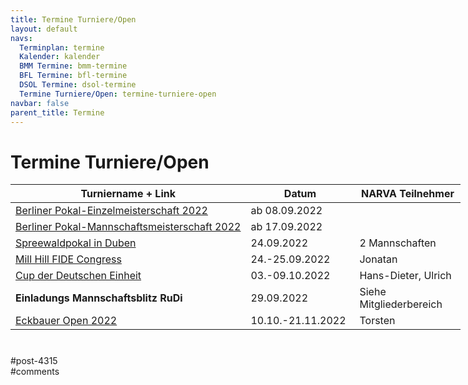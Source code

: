```yaml
---
title: Termine Turniere/Open 
layout: default
navs:
  Terminplan: termine
  Kalender: kalender
  BMM Termine: bmm-termine
  BFL Termine: bfl-termine
  DSOL Termine: dsol-termine
  Termine Turniere/Open: termine-turniere-open
navbar: false
parent_title: Termine
---
```

<div class="post-4315 page type-page status-publish hentry" id="post-4315">
<h1 class="entry-title">Termine Turniere/Open</h1>
<div class="entry-content">
<table class="clean swiss footable" style="height: 258px; width: 790px;">
<thead>
<tr style="height: 18px;">
<th style="width: 332px; height: 18px;">Turniername + Link</th>
<th style="width: 158px; height: 18px;">Datum</th>
<th nowrap="nowrap" style="width: 154px; height: 18px;">NARVA Teilnehmer</th>
</tr>
</thead>
<tbody>
<tr style="height: 24px;">
<td nowrap="nowrap" style="width: 332px; height: 24px;"><a href="https://www.berlinerschachverband.de/entry/ausschreibung-pokalmeisterschaften-einzel-und-mannschaft.html" rel="noopener" target="_blank">Berliner Pokal-Einzelmeisterschaft 2022</a></td>
<td nowrap="nowrap" style="width: 158px; height: 24px;">ab 08.09.2022</td>
<td style="width: 154px; height: 24px;"></td>
</tr>
<tr style="height: 24px;">
<td nowrap="nowrap" style="width: 332px; height: 24px;"><a href="https://www.berlinerschachverband.de/entry/ausschreibung-pokalmeisterschaften-einzel-und-mannschaft.html" rel="noopener" target="_blank">Berliner Pokal-Mannschaftsmeisterschaft 2022</a></td>
<td nowrap="nowrap" style="width: 158px; height: 24px;">ab 17.09.2022</td>
<td style="width: 154px; height: 24px;"></td>
</tr>
<tr style="height: 24px;">
<td nowrap="nowrap" style="width: 332px; height: 24px;"><a href="http://www.ffoschach.de/240922.pdf" rel="noopener" target="_blank">Spreewaldpokal in Duben</a></td>
<td nowrap="nowrap" style="width: 158px; height: 24px;">24.09.2022</td>
<td style="width: 154px; height: 24px;">2 Mannschaften</td>
</tr>
<tr style="height: 24px;">
<td><a href="https://millhillchess.blogspot.com/" rel="noopener" target="_blank">Mill Hill FIDE Congress</a></td>
<td>24.-25.09.2022</td>
<td>Jonatan</td>
</tr>
<tr style="height: 24px;">
<td><a href="https://www.deutschlandcup.org/" rel="noopener" target="_blank">Cup der Deutschen Einheit</a></td>
<td>03.-09.10.2022</td>
<td>Hans-Dieter, Ulrich</td>
</tr>
<tr style="height: 24px;">
<td nowrap="nowrap" style="width: 332px; height: 24px;"><strong>Einladungs Mannschaftsblitz RuDi</strong></td>
<td nowrap="nowrap" style="width: 158px; height: 24px;">29.09.2022</td>
<td style="width: 154px; height: 24px;">Siehe Mitgliederbereich</td>
</tr>
<tr style="height: 24px;">
<td><a href="https://bsg-eckbauer.de/v2/eckbauer-open-2/" rel="noopener" target="_blank">Eckbauer Open 2022</a></td>
<td>10.10.-21.11.2022</td>
<td>Torsten</td>
</tr>
</tbody>
</table>
</div><!-- .entry-content -->
</div> #post-4315 
<div id="comments">
</div> #comments 
